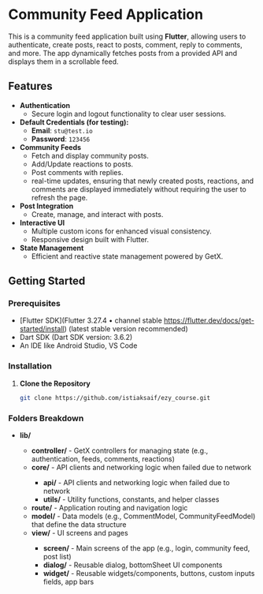 # Community Feed Application

This is a community feed application built using **Flutter**, allowing users to authenticate, create posts, react to posts, comment, reply to comments, and more. The app dynamically fetches posts from a provided API and displays them in a scrollable feed.

## Features

- **Authentication**
    - Secure login and logout functionality to clear user sessions.
- **Default Credentials (for testing):**
    - **Email**: `stu@test.io`
    - **Password**: `123456`
- **Community Feeds**
    - Fetch and display community posts.
    - Add/Update reactions to posts.
    - Post comments with replies.
    - real-time updates, ensuring that newly created posts, reactions, and comments are displayed immediately without requiring the user to refresh the page.
- **Post Integration**
    - Create, manage, and interact with posts.
- **Interactive UI**
    - Multiple custom icons for enhanced visual consistency.
    - Responsive design built with Flutter.
- **State Management**
    - Efficient and reactive state management powered by GetX.

## Getting Started

### Prerequisites

- [Flutter SDK](Flutter 3.27.4 • channel stable https://flutter.dev/docs/get-started/install) (latest stable version recommended)
- Dart SDK (Dart SDK version: 3.6.2)
- An IDE like Android Studio, VS Code

### Installation

1. **Clone the Repository**
   ```bash
   git clone https://github.com/istiaksaif/ezy_course.git

### Folders Breakdown

<ul>
  <li><strong>lib/</strong></li>
  <ul>
    <li><strong>controller/</strong> - GetX controllers for managing state (e.g., authentication, feeds, comments, reactions)</li>
    <li><strong>core/</strong> - API clients and networking logic when failed due to network</li>
    <ul>
      <li><strong>api/</strong> - API clients and networking logic when failed due to network</li>
      <li><strong>utils/</strong> - Utility functions, constants, and helper classes</li>
    </ul>
    <li><strong>route/</strong> - Application routing and navigation logic</li>
    <li><strong>model/</strong> - Data models (e.g., CommentModel, CommunityFeedModel) that define the data structure</li>
    <li><strong>view/</strong> - UI screens and pages</li>
    <ul>
      <li><strong>screen/</strong> - Main screens of the app (e.g., login, community feed, post list)</li>
      <li><strong>dialog/</strong> - Reusable dialog, bottomSheet UI components</li>
      <li><strong>widget/</strong> - Reusable widgets/components, buttons, custom inputs fields, app bars</li>
    </ul>
  </ul>
</ul>
